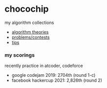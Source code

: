 # chocochip

my algorithm collections

- [algorithm theories](algorithms/)
- [problems/contests](sites/)
- [tips](tips/)


### my scorings

recently practice in atcoder, codeforce

- google codejam 2019: 2704th (round 1-c)
- facebook hackercup 2021: 2,826th (round 2)
